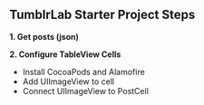 

## TumblrLab Starter Project Steps 

**1. Get posts (json)**

**2. Configure TableView Cells**
* Install CocoaPods and Alamofire
* Add UIImageView to cell 
* Connect UIImageView to PostCell
